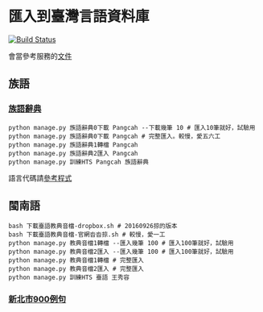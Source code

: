 # 匯入到臺灣言語資料庫
[![Build Status](https://travis-ci.org/sih4sing5hong5/hue7jip8.svg?branch=master)](https://travis-ci.org/sih4sing5hong5/hue7jip8)

會當參考服務的[文件](https://github.com/sih4sing5hong5/tai5-uan5_gian5-gi2_hok8-bu7/wiki/%E5%BF%AB%E9%80%9F%E8%AA%AA%E6%98%8E#%E8%A8%93%E7%B7%B4%E8%AA%9E%E9%9F%B3%E5%90%88%E6%88%90%E6%A8%A1%E5%9E%8B)

## 族語
### [族語辭典](https://github.com/thewayiam/ami_dict_crawler)
```
python manage.py 族語辭典0下載 Pangcah --下載幾筆 10 # 匯入10筆就好，試驗用
python manage.py 族語辭典0下載 Pangcah # 完整匯入。較慢，愛五六工
python manage.py 族語辭典1轉檔 Pangcah
python manage.py 族語辭典2匯入 Pangcah
python manage.py 訓練HTS Pangcah 族語辭典
```
語言代碼請[參考程式](https://github.com/sih4sing5hong5/hue7jip8/blob/master/%E5%8C%AF%E5%85%A5%E5%88%B0%E8%87%BA%E7%81%A3%E8%A8%80%E8%AA%9E%E8%B3%87%E6%96%99%E5%BA%AB/%E6%97%8F%E8%AA%9E%E8%BE%AD%E5%85%B8.py#L1)

## 閩南語
```
bash 下載臺語教典音檔-dropbox.sh # 20160926掠的版本
bash 下載臺語教典音檔-官網沓沓掠.sh # 較慢，愛一工
python manage.py 教典音檔1轉檔 --匯入幾筆 100 # 匯入100筆就好，試驗用
python manage.py 教典音檔2匯入 --匯入幾筆 100 # 匯入100筆就好，試驗用
python manage.py 教典音檔1轉檔 # 完整匯入
python manage.py 教典音檔2匯入 # 完整匯入
python manage.py 訓練HTS 臺語 王秀容
```

### [新北市900例句](https://github.com/Taiwanese-Corpus/Sinn1pak8tshi7_2015_900-le7ku3)
